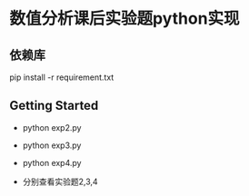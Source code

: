 # 数值分析课后实验题python实现

## 依赖库
pip install -r requirement.txt

## Getting Started

- python exp2.py
- python exp3.py
- python exp4.py

- 分别查看实验题2,3,4
